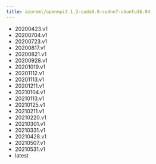 ```yaml
---
title: azureml/openmpi3.1.2-cuda9.0-cudnn7-ubuntu16.04
---
```

- 20200423.v1
- 20200704.v1
- 20200723.v1
- 20200817.v1
- 20200821.v1
- 20200928.v1
- 20201019.v1
- 20201112.v1
- 20201113.v1
- 20201211.v1
- 20210104.v1
- 20210113.v1
- 20210125.v1
- 20210211.v1
- 20210220.v1
- 20210301.v1
- 20210331.v1
- 20210428.v1
- 20210507.v1
- 20210531.v1
- latest
